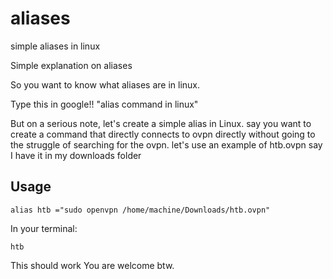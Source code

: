 # aliases
simple aliases in linux

Simple explanation on aliases


So you want to know what aliases are in linux.

Type this in google!!
"alias command in linux"

But on a serious note, let's create a simple alias in Linux.
say you want to create a command that directly connects to ovpn directly without going to the struggle of searching for the ovpn.
let's use an example of htb.ovpn say I have it in my downloads folder
## Usage
```console
alias htb ="sudo openvpn /home/machine/Downloads/htb.ovpn"
```

In your terminal:
```console
htb
```
This should work
You are welcome btw.
